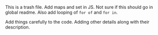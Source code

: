 This is a trash file.
Add maps and set in JS. Not sure if this should go in global readme. Also add looping of `for of` and `for in`.

Add things carefully to the code. Adding other details along with their description.
